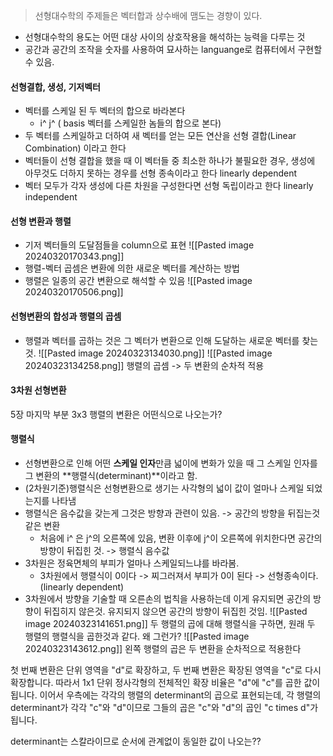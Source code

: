 > 선형대수학의 주제들은 벡터합과 상수배에 맴도는 경향이 있다.

- 선형대수학의 용도는 어떤 대상 사이의 상호작용을 해석하는 능력을 다루는 것
- 공간과 공간의 조작을 숫자를 사용하여 묘사하는 languange로 컴퓨터에서 구현할 수 있음.
#### 선형결합, 생성, 기저벡터
- 벡터를 스케일 된 두 벡터의 합으로 바라본다
	- i^ j^ ( basis 벡터를 스케일한 놈들의 합으로 본다)
- 두 벡터를 스케일하고 더하여 새 벡터를 얻는 모든 연산을 선형 결합(Linear Combination) 이라고 한다
- 벡터들이 선형 결합을 했을 때 이 벡터들 중 최소한 하나가 불필요한 경우, 생성에 아무것도 더하지 못하는 경우를 선형 종속이라고 한다 linearly dependent
- 벡터 모두가 각자 생성에 다른 차원을 구성한다면 선형 독립이라고 한다 linearly independent
#### 선형 변환과 행렬
  - 기저 벡터들의 도달점들을 column으로 표현
![[Pasted image 20240320170343.png]]
- 행렬-벡터 곱셈은 변환에 의한 새로운 벡터를 계산하는 방법
- 행렬은 일종의 공간 변환으로 해석할 수 있음 ![[Pasted image 20240320170506.png]]
#### 선형변환의 합성과 행렬의 곱셈
- 행렬과 벡터를 곱하는 것은 그 벡터가 변환으로 인해 도달하는 새로운 벡터를 찾는 것.
![[Pasted image 20240323134030.png]]
![[Pasted image 20240323134258.png]]
행렬의 곱셈 -> 두 변환의 순차적 적용
#### 3차원 선형변환
5장 마지막 부분 3x3 행렬의 변환은 어떤식으로 나오는가?
#### 행렬식
- 선형변환으로 인해 어떤 **스케일 인자**만큼 넓이에 변화가 있을 때 그 스케일 인자를 그 변환의 **행렬식(determinant)**이라고 함. 
- (2차원기준)행렬식은 선형변환으로 생기는 사각형의 넓이 값이 얼마나 스케일 되었는지를 나타냄
- 행렬식은 음수값을 갖는게 그것은 방향과 관련이 있음. -> 공간의 방향을 뒤집는것같은 변환
	- 처음에 i^ 은 j^의 오른쪽에 있음, 변환 이후에 j^이 오른쪽에 위치한다면 공간의 방향이 뒤집힌 것. -> 행렬식 음수값
- 3차원은 정육면체의 부피가 얼마나 스케일되느냐를 바라봄.
	- 3차원에서 행렬식이 0이다 -> 찌그러져서 부피가 0이 된다 -> 선형종속이다. (linearly dependent)
- 3차원에서 방향을 기술할 때 오른손의 법칙을 사용하는데 이게 유지되면 공간의 방향이 뒤집히지 않은것. 유지되지 않으면 공간의 방향이 뒤집힌 것임.
![[Pasted image 20240323141651.png]]
두 행렬의 곱에 대해 행렬식을 구하면, 원래 두 행렬의 행렬식을 곱한것과 같다.
왜 그런가?
![[Pasted image 20240323143612.png]]
왼쪽 행렬의 곱은 두 변환을 순차적으로 적용한다

첫 번째 변환은 단위 영역을 "d"로 확장하고, 두 번째 변환은 확장된 영역을 "c"로 다시 확장합니다. 따라서 1x1 단위 정사각형의 전체적인 확장 비율은 "d"에 "c"를 곱한 값이 됩니다.
이어서 우측에는 각각의 행렬의 determinant의 곱으로 표현되는데, 각 행렬의 determinant가 각각 "c"와 "d"이므로 그들의 곱은 "c"와 "d"의 곱인 "c times d"가 됩니다.

determinant는 스칼라이므로 순서에 관계없이 동일한 값이 나오는??